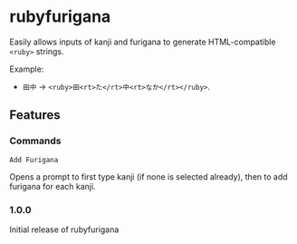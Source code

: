 # rubyfurigana

Easily allows inputs of kanji and furigana to generate HTML-compatible `<ruby>` strings. 

Example:

* `田中` -> `<ruby>田<rt>た</rt>中<rt>なか</rt></ruby>`.

## Features

### Commands

`Add Furigana` 

Opens a prompt to first type kanji (if none is selected already), then to add furigana for each kanji.


### 1.0.0

Initial release of rubyfurigana
